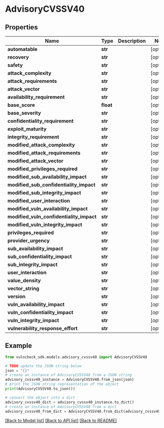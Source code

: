 # AdvisoryCVSSV40


## Properties

Name | Type | Description | Notes
------------ | ------------- | ------------- | -------------
**automatable** | **str** |  | [optional] 
**recovery** | **str** |  | [optional] 
**safety** | **str** |  | [optional] 
**attack_complexity** | **str** |  | [optional] 
**attack_requirements** | **str** |  | [optional] 
**attack_vector** | **str** |  | [optional] 
**availability_requirement** | **str** |  | [optional] 
**base_score** | **float** |  | [optional] 
**base_severity** | **str** |  | [optional] 
**confidentiality_requirement** | **str** |  | [optional] 
**exploit_maturity** | **str** |  | [optional] 
**integrity_requirement** | **str** |  | [optional] 
**modified_attack_complexity** | **str** |  | [optional] 
**modified_attack_requirements** | **str** |  | [optional] 
**modified_attack_vector** | **str** |  | [optional] 
**modified_privileges_required** | **str** |  | [optional] 
**modified_sub_availability_impact** | **str** |  | [optional] 
**modified_sub_confidentiality_impact** | **str** |  | [optional] 
**modified_sub_integrity_impact** | **str** |  | [optional] 
**modified_user_interaction** | **str** |  | [optional] 
**modified_vuln_availability_impact** | **str** |  | [optional] 
**modified_vuln_confidentiality_impact** | **str** |  | [optional] 
**modified_vuln_integrity_impact** | **str** |  | [optional] 
**privileges_required** | **str** |  | [optional] 
**provider_urgency** | **str** |  | [optional] 
**sub_availability_impact** | **str** |  | [optional] 
**sub_confidentiality_impact** | **str** |  | [optional] 
**sub_integrity_impact** | **str** |  | [optional] 
**user_interaction** | **str** |  | [optional] 
**value_density** | **str** |  | [optional] 
**vector_string** | **str** |  | [optional] 
**version** | **str** |  | [optional] 
**vuln_availability_impact** | **str** |  | [optional] 
**vuln_confidentiality_impact** | **str** |  | [optional] 
**vuln_integrity_impact** | **str** |  | [optional] 
**vulnerability_response_effort** | **str** |  | [optional] 

## Example

```python
from vulncheck_sdk.models.advisory_cvssv40 import AdvisoryCVSSV40

# TODO update the JSON string below
json = "{}"
# create an instance of AdvisoryCVSSV40 from a JSON string
advisory_cvssv40_instance = AdvisoryCVSSV40.from_json(json)
# print the JSON string representation of the object
print(AdvisoryCVSSV40.to_json())

# convert the object into a dict
advisory_cvssv40_dict = advisory_cvssv40_instance.to_dict()
# create an instance of AdvisoryCVSSV40 from a dict
advisory_cvssv40_from_dict = AdvisoryCVSSV40.from_dict(advisory_cvssv40_dict)
```
[[Back to Model list]](../README.md#documentation-for-models) [[Back to API list]](../README.md#documentation-for-api-endpoints) [[Back to README]](../README.md)


